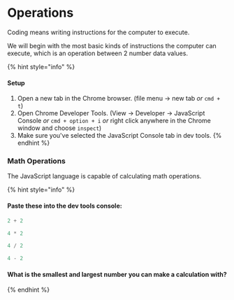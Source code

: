 # Operations

Coding means writing instructions for the computer to execute.

We will begin with the most basic kinds of instructions the computer can execute, which is an operation between 2 number data values.

{% hint style="info" %}
#### **Setup**

1. Open a new tab in the Chrome browser. \(file menu -&gt; new tab _or_ `cmd + t`\)
2. Open Chrome Developer Tools. \(View -&gt; Developer -&gt; JavaScript Console _or_ `cmd + option + i` _or_ right click anywhere in the Chrome window and choose `inspect`\)
3. Make sure you've selected the JavaScript Console tab in dev tools.
{% endhint %}

### Math Operations

The JavaScript language is capable of calculating math operations.

{% hint style="info" %}
#### Paste these into the dev tools console:

```javascript
2 + 2
```

```javascript
4 * 2
```

```javascript
4 / 2
```

```javascript
4 - 2
```

#### What is the smallest and largest number you can make a calculation with?
{% endhint %}



